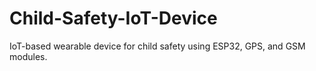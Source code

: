 # Child-Safety-IoT-Device
IoT-based wearable device for child safety using ESP32, GPS, and GSM modules.
